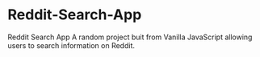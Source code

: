 # Reddit-Search-App
Reddit Search App
A random project buit from Vanilla JavaScript allowing users to search information on Reddit. 

